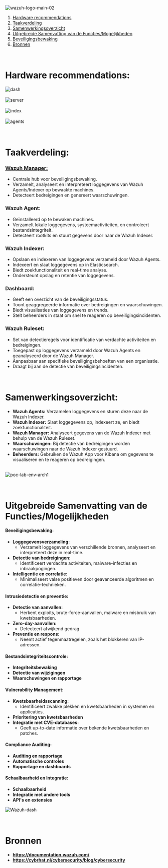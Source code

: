 ![wazuh-logo-main-02](https://github.com/michaelthielemans/ProjectHosting/assets/118989454/9c31ee45-3d8f-4458-a839-1d492b5a60ce)

1. [Hardware recommendations](#hardware-recommendations)
2. [Taakverdeling](#taakverdeling)
3. [Samenwerkingsoverzicht](#samenwerkingsoverzicht)
4. [Uitgebreide Samenvatting van de Functies/Mogelijkheden](#uitgebreide-samenvatting-van-de-functiesmogelijkheden)
5. [Beveiligingsbewaking](#beveiligingsbewaking)
6. [Bronnen](#bronnen)



# <br/>Hardware recommendations:
![dash](https://github.com/michaelthielemans/ProjectHosting/assets/118989454/440739fc-64f6-4339-9e9a-fe8ac0ab35a9)<br/><br/>
![server](https://github.com/michaelthielemans/ProjectHosting/assets/118989454/d9a07ac3-50cf-4497-9469-baee58444962)<br/><br/>
![index](https://github.com/michaelthielemans/ProjectHosting/assets/118989454/b37d1df5-4c33-49a0-83d9-99835563c4d2)<br/><br/>
![agents](https://github.com/michaelthielemans/ProjectHosting/assets/118989454/8732dc8a-eec2-4d47-afc9-5be3b1d9aaa7)




# <br/>Taakverdeling:

### <u>Wazuh Manager:</u>

- Centrale hub voor beveiligingsbewaking.
- Verzamelt, analyseert en interpreteert loggegevens van Wazuh Agents/Indexer op bewaakte machines.
- Detecteert bedreigingen en genereert waarschuwingen.


### Wazuh Agent:

- Geïnstalleerd op te bewaken machines.
- Verzamelt lokale loggegevens, systeemactiviteiten, en controleert bestandsintegriteit.
- Detecteert rootkits en stuurt gegevens door naar de Wazuh Indexer.

### Wazuh Indexer:

- Opslaan en indexeren van loggegevens verzameld door Wazuh Agents.
- Indexeert en slaat loggegevens op in Elasticsearch.
- Biedt zoekfunctionaliteit en real-time analyse.
- Ondersteunt opslag en retentie van loggegevens.


### Dashboard:

- Geeft een overzicht van de beveiligingsstatus.
- Toont geaggregeerde informatie over bedreigingen en waarschuwingen.
- Biedt visualisaties van loggegevens en trends.
- Stelt beheerders in staat om snel te reageren op beveiligingsincidenten.

### Wazuh Ruleset:

- Set van detectieregels voor identificatie van verdachte activiteiten en bedreigingen.
- Toegepast op loggegevens verzameld door Wazuh Agents en geanalyseerd door de Wazuh Manager.
- Aanpasbaar aan specifieke beveiligingsbehoeften van een organisatie.
- Draagt bij aan de detectie van beveiligingsincidenten.


# <br/>Samenwerkingsoverzicht:
- **Wazuh Agents:** Verzamelen loggegevens en sturen deze naar de Wazuh Indexer.
- **Wazuh Indexer:** Slaat loggegevens op, indexeert ze, en biedt zoekfunctionaliteit.
- **Wazuh Manager:** Analyseert gegevens van de Wazuh Indexer met behulp van de Wazuh Ruleset.
- **Waarschuwingen:** Bij detectie van bedreigingen worden waarschuwingen naar de Wazuh Indexer gestuurd.
- **Beheerders:** Gebruiken de Wazuh App voor Kibana om gegevens te visualiseren en te reageren op bedreigingen.<br/><br/>

![poc-lab-env-arch1](https://github.com/michaelthielemans/ProjectHosting/assets/118989454/31e63333-0cfb-418e-94f8-df600de45a74)






# <br/>Uitgebreide Samenvatting van de Functies/Mogelijkheden

#### Beveiligingsbewaking:
- **Loggegevensverzameling:**
  - Verzamelt loggegevens van verschillende bronnen, analyseert en interpreteert deze in real-time.
- **Detectie van bedreigingen:**
  - Identificeert verdachte activiteiten, malware-infecties en inbraakpogingen.
- **Intelligentie en correlatie:**
  - Minimaliseert valse positieven door geavanceerde algoritmen en correlatie-technieken.

#### Intrusiedetectie en preventie:
- **Detectie van aanvallen:**
  - Herkent exploits, brute-force-aanvallen, malware en misbruik van kwetsbaarheden.
- **Zero-day-aanvallen:**
  - Detecteert afwijkend gedrag
- **Preventie en respons:**
  - Neemt actief tegenmaatregelen, zoals het blokkeren van IP-adressen.

#### Bestandsintegriteitscontrole:
- **Integriteitsbewaking**
- **Detectie van wijzigingen**
- **Waarschuwingen en rapportage**

#### Vulnerability Management:
- **Kwetsbaarheidsscanning:**
  - Identificeert zwakke plekken en kwetsbaarheden in systemen en applicaties.
- **Prioritering van kwetsbaarheden**
- **Integratie met CVE-databases:**
  - Geeft up-to-date informatie over bekende kwetsbaarheden en patches.

#### Compliance Auditing:
- **Auditing en rapportage**
- **Automatische controles**
- **Rapportage en dashboards**

#### Schaalbaarheid en Integratie:
- **Schaalbaarheid**
- **Integratie met andere tools**
- **API's en extensies**
    
![Wazuh-dash](https://github.com/michaelthielemans/ProjectHosting/assets/118989454/1dbaa2e2-c1ba-4d77-ab72-35edaf710d01)

# <br/>Bronnen
- **https://documentation.wazuh.com/**
- **https://cybrhat.nl/cybersecurity/blog/cybersecurity**
